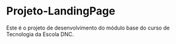 # Projeto-LandingPage
Este é o projeto de desenvolvimento do módulo base do curso de Tecnologia da Escola DNC.
